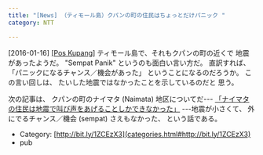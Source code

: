 ```yaml
---
title: "[News] （ティモール島）クパンの町の住民はちょっとだけパニック "
category: NTT

---
```


[2016-01-16] [[Pos Kupang]](http://bit.ly/1ZCEzX3)  ティモール島で、それもクパンの町の近くで
地震があったようだ。
"Sempat Panik" というのも面白い言い方だ。
直訳すれば、「パニックになるチャンス／機会があった」
ということになるのだろうか。
この言い回しは、
たいした地震ではなかったことを示しているのだと
思う。

 次の記事は、
クパンの町のナイマタ (Naimata) 地区についてだ---
[「ナイマタの住民は地震で叫び声をあげることしかできなかった」](http://bit.ly/1WgyZ7f)
---地震が小さくて、
外にでるチャンス／機会 (sempat) さえもなかった、
という話である。

- Category: [http://bit.ly/1ZCEzX3](categories.html#http://bit.ly/1ZCEzX3)
- pub

